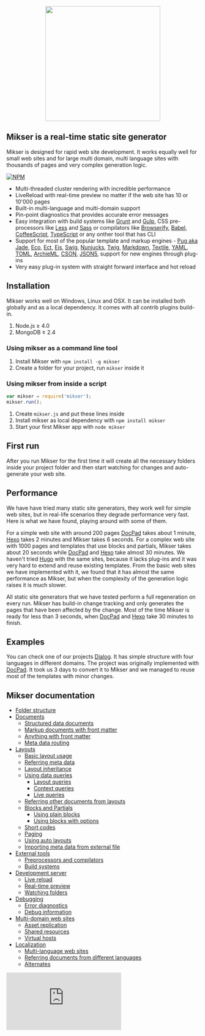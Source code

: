<p align="center"><a href="https://www.npmjs.com/package/mikser" target="_blank"><img width="300" src="http://almero.pro/mikser.svg"></a></p>

## Mikser is a real-time static site generator
Mikser is designed for rapid web site development. It works equally well for small web sites and for large multi domain, multi language sites with thousands of pages and very complex generation logic. 

[![NPM](https://nodei.co/npm/mikser.png?downloads=true&downloadRank=true&stars=true)](https://www.npmjs.com/package/mikser)

- Multi-threaded cluster rendering with incredible performance
- LiveReload with real-time preview no matter if the web site has 10 or 10'000 pages
- Built-in multi-language and multi-domain support
- Pin-point diagnostics that provides accurate error messages
- Easy integration with build systems like [Grunt](http://gruntjs.com/) and [Gulp](http://gulpjs.com/), CSS pre-processors like [Less](http://lesscss.org/) and [Sass](http://sass-lang.com/) or compilators like [Browserify](http://browserify.org/), [Babel](https://babeljs.io/), [CoffeeScript](http://coffeescript.org/), [TypeScript](http://www.typescriptlang.org/) or any onther tool that has CLI
- Support for most of the popular template and markup engines - [Pug aka Jade](http://jade-lang.com/), [Eco](https://github.com/sstephenson/eco), [Ect](http://ectjs.com/), [Ejs](http://ejs.co/), [Swig](http://paularmstrong.github.io/swig/), [Nunjucks](http://mozilla.github.io/nunjucks/), [Twig](http://twig.sensiolabs.org/), [Markdown](http://daringfireball.net/projects/markdown/), [Textile](http://redcloth.org/textile/), [YAML](http://www.yaml.org/), [TOML](https://github.com/toml-lang/toml), [ArchieML](http://archieml.org/), [CSON](https://github.com/bevry/cson), [JSON5](http://json5.org/), support for new engines through plug-ins
- Very easy plug-in system with straight forward interface and hot reload

## Installation
Mikser works well on Windows, Linux and OSX. It can be installed both globally and as a local dependency. It comes with all contrib plugins build-in.

1. Node.js &ge; 4.0
2. MongoDB &ge; 2.4 

### Using mikser as a command line tool
1. Install Mikser with `npm install -g mikser`
2. Create a folder for your project, run `mikser` inside it

### Using mikser from inside a script
```js
var mikser = require('mikser');
mikser.run();
```
1. Create `mikser.js` and put these lines inside 
2. Install mikser as local dependency with `npm install mikser`
3. Start your first Mikser app with `node mikser`

## First run
After you run Mikser for the first time it will create all the necessary folders inside your project folder and then start watching for changes and auto-generate your web site.

## Performance
We have have tried many static site generators, they work well for simple web sites, but in real-life scenarios they degrade performance very fast. Here is what we have found, playing around with some of them.

For a simple web site with around 200 pages [DocPad](http://docpad.org/) takes about 1 minute, [Hexo](https://hexo.io/) takes 2 minutes and Mikser takes 6 seconds. For a complex web site with 1000 pages and templates that use blocks and partials, Mikser takes about 20 seconds while [DocPad](http://docpad.org/) and [Hexo](https://hexo.io/) take almost 30 minutes. We haven't tried [Hugo](https://gohugo.io/) with the same sites, because it lacks plug-ins and it was very hard to extend and reuse existing templates. From the basic web sites we have implemented with it, we found that it has almost the same performance as Mikser, but when the complexity of the generation logic raises it is much slower.

All static site generators that we have tested perform a full regeneration on every run. Mikser has build-in change tracking and only generates the pages that have been affected by the change. Most of the time Mikser is ready for less than 3 seconds, when [DocPad](http://docpad.org/) and [Hexo](https://hexo.io/) take 30 minutes to finish.

## Examples
You can check one of our projects [Dialog](https://github.com/almero-digital-marketing/dialog-web). It has simple structure with four languages in different domains. The project was originally implemented with [DocPad](http://docpad.org/). It took us 3 days to convert it to Mikser and we managed to reuse most of the templates with minor changes.

## Mikser documentation

* [Folder structure](https://github.com/almero-digital-marketing/mikser-docs/blob/master/folders.md)
* [Documents](https://github.com/almero-digital-marketing/mikser-docs/blob/master/documents.md)
	* [Structured data documents](https://github.com/almero-digital-marketing/mikser-docs/blob/master/documents.md#structured-data-documents)
	* [Markup documents with front matter](https://github.com/almero-digital-marketing/mikser-docs/blob/master/documents.md#markup-documents-with-front-matter)
	* [Anything with front matter](https://github.com/almero-digital-marketing/mikser-docs/blob/master/documents.md#anything-with-front-matter)
	* [Meta data routing](https://github.com/almero-digital-marketing/mikser-docs/blob/master/documents.md#meta-data-routing)
* [Layouts](https://github.com/almero-digital-marketing/mikser-docs/blob/master/layouts.md)
	* [Basic layout usage](https://github.com/almero-digital-marketing/mikser-docs/blob/master/layouts.md#basic-layout-usage)
	* [Referring meta data](https://github.com/almero-digital-marketing/mikser-docs/blob/master/layouts.md#referring-meta-data)
	* [Layout inheritance](https://github.com/almero-digital-marketing/mikser-docs/blob/master/layouts.md#layout-inheritance)
	* [Using data queries](https://github.com/almero-digital-marketing/mikser-docs/blob/master/layouts.md#using-data-queries)
		* [Layout queries](https://github.com/almero-digital-marketing/mikser-docs/blob/master/layouts.md#layout-queries)
		* [Context queries](https://github.com/almero-digital-marketing/mikser-docs/blob/master/layouts.md#context-queries)
		* [Live queries](https://github.com/almero-digital-marketing/mikser-docs/blob/master/layouts.md#live-queries)
	* [Referring other documents from layouts](https://github.com/almero-digital-marketing/mikser-docs/blob/master/layouts.md#referring-other-documents-from-layouts)
	* [Blocks and Partials](https://github.com/almero-digital-marketing/mikser-docs/blob/master/layouts.md#blocks-and-partials)
		* [Using plain blocks](https://github.com/almero-digital-marketing/mikser-docs/blob/master/layouts.md#using-plain-blocks-or-partials)
		* [Using blocks with options](https://github.com/almero-digital-marketing/mikser-docs/blob/master/layouts.md#using-blocks-or-partials-with-options)
	* [Short codes](https://github.com/almero-digital-marketing/mikser-docs/blob/master/layouts.md#short-codes)
	* [Paging](https://github.com/almero-digital-marketing/mikser-docs/blob/master/layouts.md#paging)
	* [Using auto layouts](https://github.com/almero-digital-marketing/mikser-docs/blob/master/layouts.md#using-auto-layouts)
	* [Importing meta data from external file](https://github.com/almero-digital-marketing/mikser-docs/blob/master/layouts.md#importing-meta-data-from-external-file)
* [External tools](https://github.com/almero-digital-marketing/mikser-docs/blob/master/tools.md)
	* [Preprocessors and compilators](https://github.com/almero-digital-marketing/mikser-docs/blob/master/tools.md#preprocessors-and-compilators)
	* [Build systems](https://github.com/almero-digital-marketing/mikser-docs/blob/master/tools.md#build-systems)
* [Development server](https://github.com/almero-digital-marketing/mikser-docs/blob/master/server.md)
	* [Live reload](https://github.com/almero-digital-marketing/mikser-docs/blob/master/server.md#live-reload)
	* [Real-time preview](https://github.com/almero-digital-marketing/mikser-docs/blob/master/server.md#real-time-preview)
	* [Watching folders](https://github.com/almero-digital-marketing/mikser-docs/blob/master/server.md#watching-folders)
* [Debugging](https://github.com/almero-digital-marketing/mikser-docs/blob/master/debugging.md)
	* [Error diagnostics](https://github.com/almero-digital-marketing/mikser-docs/blob/master/debugging.md#error-diagnostics)
	* [Debug information](https://github.com/almero-digital-marketing/mikser-docs/blob/master/debugging.md#debug-information)
* [Multi-domain web sites](https://github.com/almero-digital-marketing/mikser-docs/blob/master/domains.md)
	* [Asset replication](https://github.com/almero-digital-marketing/mikser-docs/blob/master/domains.md#asset-replication)
	* [Shared resources](https://github.com/almero-digital-marketing/mikser-docs/blob/master/domains.md#shared-resources)
	* [Virtual hosts](https://github.com/almero-digital-marketing/mikser-docs/blob/master/domains.md#virtual-hosts)
* [Localization](https://github.com/almero-digital-marketing/mikser-docs/blob/master/localization.md)
	* [Multi-language web sites](https://github.com/almero-digital-marketing/mikser-docs/blob/master/localization.md#multi-language-web-sites)
	* [Referring documents from different languages](https://github.com/almero-digital-marketing/mikser-docs/blob/master/localization.md#referring-documents-from-different-languages)
	* [Alternates](https://github.com/almero-digital-marketing/mikser-docs/blob/master/localization.md#alternates)

[![Analytics](https://ga-beacon.appspot.com/UA-78544431-1/README.md?pixel)](https://github.com/igrigorik/ga-beacon)
